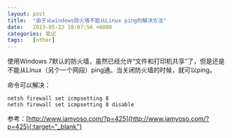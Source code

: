 ```yaml
---
layout: post
title:  "由于从windows防火墙不能从Linux ping的解决方法"
date:   2013-05-22 10:07:56 +0800
categories: 笔记
tags:   [other]
---
```

使用Windows 7默认的防火墙，虽然已经允许“文件和打印机共享”了，但是还是不能从Linux（另个一个网段）ping通。当关闭防火墙的时候，就可以ping。

命令可以解决：

    netsh firewall set icmpsetting 8
    netsh firewall set icmpsetting 8 disable

参考：[http://www.iamyoso.com/?p=425](http://www.iamyoso.com/?p=425){:target="_blank"}